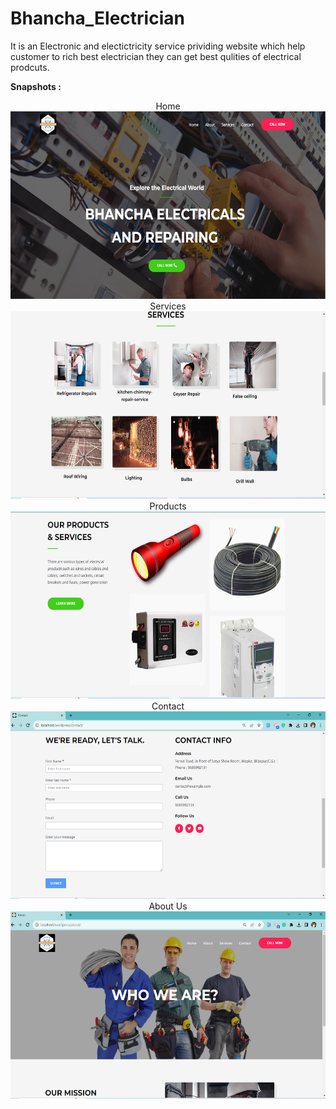 # Bhancha_Electrician
It is an Electronic and electictricity service prividing website which help customer to rich best electrician they can get best qulities of electrical prodcuts.

<b>Snapshots : </b>

<p align="center">
  Home<br>
  <img  height='300' src="https://github.com/SumanKaiwart/Bhancha_Electrician/blob/main/Image/home.png">
  Services<br>
  <img  height='300' src="https://github.com/SumanKaiwart/Bhancha_Electrician/blob/main/Image/services.png"> 
  Products<br>
  <img  height='300' src="https://github.com/SumanKaiwart/Bhancha_Electrician/blob/main/Image/product.png">
  Contact<br>
  <img  height='300' src="https://github.com/SumanKaiwart/Bhancha_Electrician/blob/main/Image/contact.png">
  About Us<br>
  <img  height='300' src="https://github.com/SumanKaiwart/Bhancha_Electrician/blob/main/Image/about.png">
  
</p>
</p>
